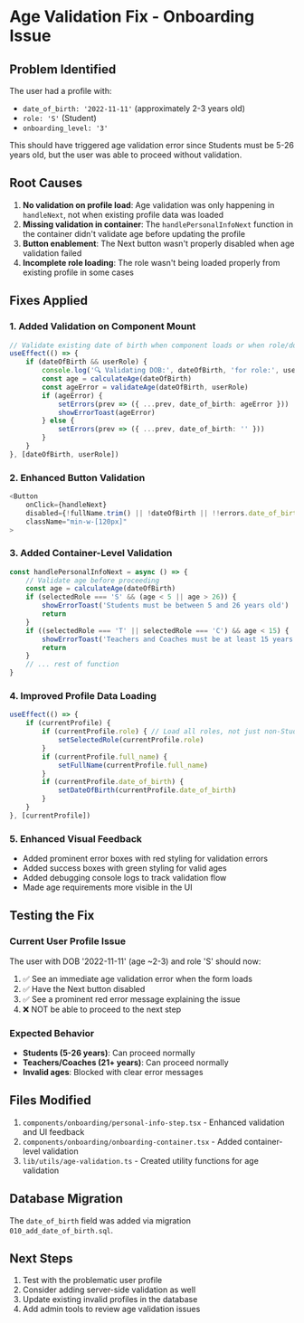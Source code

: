 # Age Validation Fix - Onboarding Issue

## Problem Identified
The user had a profile with:
- `date_of_birth: '2022-11-11'` (approximately 2-3 years old)
- `role: 'S'` (Student)
- `onboarding_level: '3'`

This should have triggered age validation error since Students must be 5-26 years old, but the user was able to proceed without validation.

## Root Causes
1. **No validation on profile load**: Age validation was only happening in `handleNext`, not when existing profile data was loaded
2. **Missing validation in container**: The `handlePersonalInfoNext` function in the container didn't validate age before updating the profile
3. **Button enablement**: The Next button wasn't properly disabled when age validation failed
4. **Incomplete role loading**: The role wasn't being loaded properly from existing profile in some cases

## Fixes Applied

### 1. Added Validation on Component Mount
```typescript
// Validate existing date of birth when component loads or when role/dob changes
useEffect(() => {
    if (dateOfBirth && userRole) {
        console.log('🔍 Validating DOB:', dateOfBirth, 'for role:', userRole)
        const age = calculateAge(dateOfBirth)
        const ageError = validateAge(dateOfBirth, userRole)
        if (ageError) {
            setErrors(prev => ({ ...prev, date_of_birth: ageError }))
            showErrorToast(ageError)
        } else {
            setErrors(prev => ({ ...prev, date_of_birth: '' }))
        }
    }
}, [dateOfBirth, userRole])
```

### 2. Enhanced Button Validation
```typescript
<Button
    onClick={handleNext}
    disabled={!fullName.trim() || !dateOfBirth || !!errors.date_of_birth || !!errors.full_name || loading}
    className="min-w-[120px]"
>
```

### 3. Added Container-Level Validation
```typescript
const handlePersonalInfoNext = async () => {
    // Validate age before proceeding
    const age = calculateAge(dateOfBirth)
    if (selectedRole === 'S' && (age < 5 || age > 26)) {
        showErrorToast('Students must be between 5 and 26 years old')
        return
    }
    if ((selectedRole === 'T' || selectedRole === 'C') && age < 15) {
        showErrorToast('Teachers and Coaches must be at least 15 years old')
        return
    }
    // ... rest of function
}
```

### 4. Improved Profile Data Loading
```typescript
useEffect(() => {
    if (currentProfile) {
        if (currentProfile.role) { // Load all roles, not just non-Student roles
            setSelectedRole(currentProfile.role)
        }
        if (currentProfile.full_name) {
            setFullName(currentProfile.full_name)
        }
        if (currentProfile.date_of_birth) {
            setDateOfBirth(currentProfile.date_of_birth)
        }
    }
}, [currentProfile])
```

### 5. Enhanced Visual Feedback
- Added prominent error boxes with red styling for validation errors
- Added success boxes with green styling for valid ages
- Added debugging console logs to track validation flow
- Made age requirements more visible in the UI

## Testing the Fix

### Current User Profile Issue
The user with DOB '2022-11-11' (age ~2-3) and role 'S' should now:
1. ✅ See an immediate age validation error when the form loads
2. ✅ Have the Next button disabled
3. ✅ See a prominent red error message explaining the issue
4. ❌ NOT be able to proceed to the next step

### Expected Behavior
- **Students (5-26 years)**: Can proceed normally
- **Teachers/Coaches (21+ years)**: Can proceed normally
- **Invalid ages**: Blocked with clear error messages

## Files Modified
1. `components/onboarding/personal-info-step.tsx` - Enhanced validation and UI feedback
2. `components/onboarding/onboarding-container.tsx` - Added container-level validation
3. `lib/utils/age-validation.ts` - Created utility functions for age validation

## Database Migration
The `date_of_birth` field was added via migration `010_add_date_of_birth.sql`.

## Next Steps
1. Test with the problematic user profile
2. Consider adding server-side validation as well
3. Update existing invalid profiles in the database
4. Add admin tools to review age validation issues
